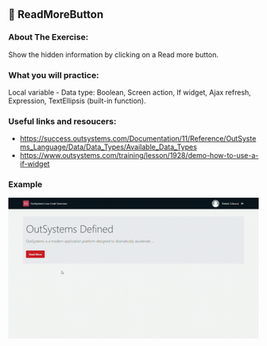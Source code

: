 ## :ledger: ReadMoreButton

### About The Exercise:

Show the hidden information by clicking on a Read more button.

### What you will practice:

Local variable - Data type: Boolean, Screen action, If widget, Ajax refresh, Expression, TextEllipsis (built-in function).

### Useful links and resoucers:

- https://success.outsystems.com/Documentation/11/Reference/OutSystems_Language/Data/Data_Types/Available_Data_Types
- https://www.outsystems.com/training/lesson/1928/demo-how-to-use-a-if-widget

### Example
![](./Samples/ReadMoreReadLess.gif)
